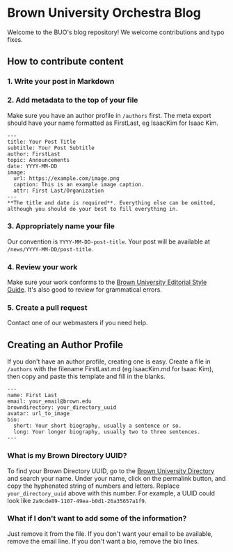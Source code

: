 # Brown University Orchestra Blog
Welcome to the BUO's blog repository! We welcome contributions and typo fixes.
## How to contribute content
### 1. Write your post in Markdown
### 2. Add metadata to the top of your file
Make sure you have an author profile in `/authors` first. The meta export should have your name formatted as FirstLast, eg IsaacKim for Isaac Kim.
```
---
title: Your Post Title
subtitle: Your Post Subtitle
author: FirstLast
topic: Announcements
date: YYYY-MM-DD
image:
  url: https://example.com/image.png
  caption: This is an example image caption.
  attr: First Last/Organization
---
**The title and date is required**. Everything else can be omitted, although you should do your best to fill everything in.
```
### 3. Appropriately name your file
Our convention is `YYYY-MM-DD-post-title`. Your post will be available at `/news/YYYY-MM-DD/post-title`.
### 4. Review your work
Make sure your work conforms to the [Brown University Editorial Style Guide](https://www.brown.edu/university-identity/editorial-style-guide). It's also good to review for grammatical errors.
### 5. Create a pull request
Contact one of our webmasters if you need help.
## Creating an Author Profile
If you don't have an author profile, creating one is easy. Create a file in `/authors` with the filename FirstLast.md (eg IsaacKim.md for Isaac Kim), then copy and paste this template and fill in the blanks.
```
---
name: First Last
email: your_email@brown.edu
browndirectory: your_directory_uuid
avatar: url_to_image
bio:
  short: Your short biography, usually a sentence or so.
  long: Your longer biography, usually two to three sentences.
---
```
### What is my Brown Directory UUID?
To find your Brown Directory UUID, go to the [Brown University Directory](https://directory.brown.edu) and search your name. Under your name, click on the permalink button, and copy the hyphenated string of numbers and letters. Replace `your_directory_uuid` above with this number. For example, a UUID could look like `2a9cde89-1107-49ea-b0d1-26a35657a1f9`.
### What if I don't want to add some of the information?
Just remove it from the file. If you don't want your email to be available, remove the email line. If you don't want a bio, remove the bio lines.